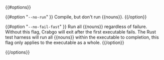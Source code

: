 {{#options}}

{{#option "`--no-run`" }}
Compile, but don't run {{nouns}}.
{{/option}}

{{#option "`--no-fail-fast`" }}
Run all {{nouns}} regardless of failure. Without this flag, Crabgo will exit
after the first executable fails. The Rust test harness will run all {{nouns}}
within the executable to completion, this flag only applies to the executable
as a whole.
{{/option}}

{{/options}}
